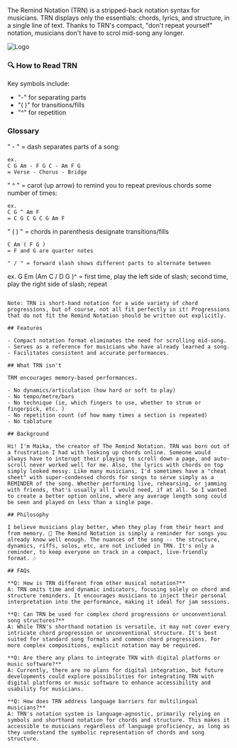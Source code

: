 
The Remind Notation (TRN) is a stripped-back notation syntax for musicians. TRN displays only the essentials: chords, lyrics, and  structure, in a single line of text. Thanks to TRN's compact, "don't repeat yourself" notation, musicians don't have to scrol mid-song any longer.

<div class="logo-container-2">
  <img class="trn-lead-logo-main" src="img/logo-1.svg" alt="Logo" />
</div>

### **🔍 How to Read TRN**

Key symbols include:
- "-" for separating parts
- "(  )" for transitions/fills
- "^" for repetition

### Glossary

" - " = dash separates parts of a song:

```
ex.
C G Am - F G C - Am F G
= Verse - Chorus - Bridge
```

" ^ " = carot (up arrow) to remind you to repeat previous chords some number of times:

```
ex.
C G ^ Am F  
= C G C G C G Am F 
```

" (    ) " = chords in parenthesis designate transitions/fills 

```
C Am ( F G ) 
= F and G are quarter notes

" / " = forward slash shows different parts to alternate between

```
ex.
G Em (Am C / D G )^
= first time, play the left side of slash; second time, play the right side of slash; repeat
```

Note: TRN is short-hand notation for a wide variety of chord progressions, but of course, not all fit perfectly in it! Progressions that do not fit the Remind Notation should be written out explicitly.

## Features

- Compact notation format eliminates the need for scrolling mid-song.
- Serves as a reference for musicians who have already learned a song.
- Facilitates consistent and accurate performances.

## What TRN isn't

TRM encourages memory-based performances. 

- No dynamics/articulation (how hard or soft to play)
- No tempo/metre/bars
- No technique (ie, which fingers to use, whether to strum or fingerpick, etc. )
- No repetition count (of how mamy times a section is repeated)
- No tablature

## Background

Hi! I'm Maika, the creator of The Remind Notation. TRN was born out of a frustration I had with looking up chords online. Someone would always have to interupt their playing to scroll down a page, and auto-scroll never worked well for me. Also, the lyrics with chords on top simply looked messy. Like many musicians, I'd sometimes have a "cheat sheet" with super-condensed chords for songs to serve simply as a REMINDER of the song. Whether performing live, rehearsing, or jamming with friends, that's usually all I would need, if at all. So I wanted to create a better option online, where any average length song could be seen and played on less than a single page. 

## Philosophy

I believe musicians play better, when they play from their heart and from memory. 🧠 The Remind Notation is simply a reminder for songs you already know well enough. The nuances of the song -- the structure, dynamics, riffs, solos, etc, are not included in TRN. It's only a reminder, to keep everyone on track in a compact, live-friendly format. 🎶

## FAQs

**Q: How is TRN different from other musical notation?**  
A: TRN omits time and dynamic indicators, focusing solely on chord and structure reminders. It encourages musicians to inject their personal interpretation into the performance, making it ideal for jam sessions.

**Q: Can TRN be used for complex chord progressions or unconventional song structures?**
A: While TRN's shorthand notation is versatile, it may not cover every intricate chord progression or unconventional structure. It's best suited for standard song formats and common chord progressions. For more complex compositions, explicit notation may be required.

**Q: Are there any plans to integrate TRN with digital platforms or music software?**
A: Currently, there are no plans for digital integration, but future developments could explore possibilities for integrating TRN with digital platforms or music software to enhance accessibility and usability for musicians.

**Q: How does TRN address language barriers for multilingual musicians?**
A: TRN's notation system is language-agnostic, primarily relying on symbols and shorthand notation for chords and structure. This makes it accessible to musicians regardless of language proficiency, as long as they understand the symbolic representation of chords and song structure.






